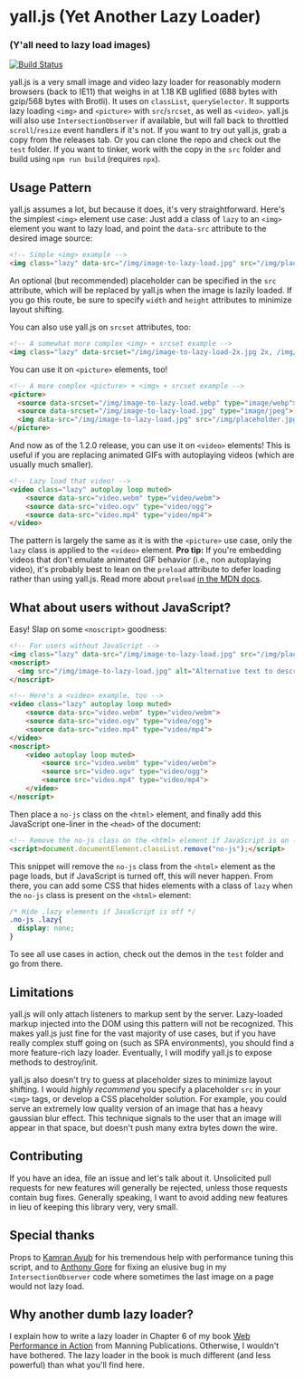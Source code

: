 # yall.js (Yet Another Lazy Loader)
### (Y'all need to lazy load images)

[![Build Status](https://travis-ci.org/malchata/yall.js.svg?branch=master)](https://travis-ci.org/malchata/yall.js)

yall.js is a very small image and video lazy loader for reasonably modern browsers (back to IE11) that weighs in at 1.18 KB uglified (688 bytes with gzip/568 bytes with Brotli). It uses on `classList`, `querySelector`. It supports lazy loading `<img>` and `<picture>` with `src`/`srcset`, as well as `<video>`. yall.js will also use `IntersectionObserver` if available, but will fall back to throttled `scroll`/`resize` event handlers if it's not. If you want to try out yall.js, grab a copy from the releases tab. Or you can clone the repo and check out the `test` folder. If you want to tinker, work with the copy in the `src` folder and build using `npm run build` (requires `npx`).

## Usage Pattern

yall.js assumes a lot, but because it does, it's very straightforward. Here's the simplest `<img>` element use case: Just add a class of `lazy` to an `<img>` element you want to lazy load, and point the `data-src` attribute to the desired image source:

```html
<!-- Simple <img> example -->
<img class="lazy" data-src="/img/image-to-lazy-load.jpg" src="/img/placeholder.jpg" alt="Alternative text to describe image.">
```

An optional (but recommended) placeholder can be specified in the `src` attribute, which will be replaced by yall.js when the image is lazily loaded. If you go this route, be sure to specify `width` and `height` attributes to minimize layout shifting.

You can also use yall.js on `srcset` attributes, too:

```html
<!-- A somewhat more complex <img> + srcset example -->
<img class="lazy" data-srcset="/img/image-to-lazy-load-2x.jpg 2x, /img/image-to-lazy-load-1x.jpg 1x" data-src="/img/image-to-lazy-load-1x.jpg" src="/img/placeholder.jpg" alt="Alternative text to describe image.">
```

You can use it on `<picture>` elements, too!

```html
<!-- A more complex <picture> + <img> + srcset example -->
<picture>
  <source data-srcset="/img/image-to-lazy-load.webp" type="image/webp">
  <source data-srcset="/img/image-to-lazy-load.jpg" type="image/jpeg">
  <img data-src="/img/image-to-lazy-load.jpg" src="/img/placeholder.jpg" class="lazy" alt="Alternative text to describe image.">
</picture>
```

And now as of the 1.2.0 release, you can use it on `<video>` elements! This is useful if you are replacing animated GIFs with autoplaying videos (which are usually much smaller).

```html
<!-- Lazy load that video! -->
<video class="lazy" autoplay loop muted>
	<source data-src="video.webm" type="video/webm">
	<source data-src="video.ogv" type="video/ogg">
	<source data-src="video.mp4" type="video/mp4">
</video>
```

The pattern is largely the same as it is with the `<picture>` use case, only the `lazy` class is applied to the `<video>` element. **Pro tip:** If you're embedding videos that don't emulate animated GIF behavior (i.e., non autoplaying video), it's probably best to lean on the `preload` attribute to defer loading rather than using yall.js. Read more about `preload` [in the MDN docs](https://developer.mozilla.org/en-US/docs/Web/HTML/Element/video).

## What about users without JavaScript?

Easy! Slap on some `<noscript>` goodness:

```html
<!-- For users without JavaScript -->
<img class="lazy" data-src="/img/image-to-lazy-load.jpg" src="/img/placeholder.jpg" alt="Alternative text to describe image.">
<noscript>
  <img src="/img/image-to-lazy-load.jpg" alt="Alternative text to describe image.">
</noscript>

<!-- Here's a <video> example, too -->
<video class="lazy" autoplay loop muted>
	<source data-src="video.webm" type="video/webm">
	<source data-src="video.ogv" type="video/ogg">
	<source data-src="video.mp4" type="video/mp4">
</video>
<noscript>
	<video autoplay loop muted>
		<source src="video.webm" type="video/webm">
		<source src="video.ogv" type="video/ogg">
		<source src="video.mp4" type="video/mp4">
	</video>
</noscript>
```

Then place a `no-js` class on the `<html>` element, and finally add this JavaScript one-liner in the `<head>` of the document:

```html
<!-- Remove the no-js class on the <html> element if JavaScript is on -->
<script>document.documentElement.classList.remove("no-js");</script>
```

This snippet will remove the `no-js` class from the `<html>` element as the page loads, but if JavaScript is turned off, this will never happen. From there, you can add some CSS that hides elements with a class of `lazy` when the `no-js` class is present on the `<html>` element:

```css
/* Hide .lazy elements if JavaScript is off */
.no-js .lazy{
  display: none;
}
```

To see all use cases in action, check out the demos in the `test` folder and go from there.

## Limitations

yall.js will only attach listeners to markup sent by the server. Lazy-loaded markup injected into the DOM using this pattern will not be recognized. This makes yall.js just fine for the vast majority of use cases, but if you have really complex stuff going on (such as SPA environments), you should find a more feature-rich lazy loader. Eventually, I will modify yall.js to expose methods to destroy/init.

yall.js also doesn't try to guess at placeholder sizes to minimize layout shifting. I would _highly recommend_ you specify a placeholder `src` in your `<img>` tags, or develop a CSS placeholder solution. For example, you could serve an extremely low quality version of an image that has a heavy gaussian blur effect. This technique signals to the user that an image will appear in that space, but doesn't push many extra bytes down the wire.

## Contributing

If you have an idea, file an issue and let's talk about it. Unsolicited pull requests for new features will generally be rejected, unless those requests contain bug fixes. Generally speaking, I want to avoid adding new features in lieu of keeping this library very, very small.

## Special thanks

Props to [Kamran Ayub](https://github.com/kamranayub) for his tremendous help with performance tuning this script, and to [Anthony Gore](https://twitter.com/anthonygore) for fixing an elusive bug in my `IntersectionObserver` code where sometimes the last image on a page would not lazy load.

## Why another dumb lazy loader?

I explain how to write a lazy loader in Chapter 6 of my book [Web Performance in Action](https://www.manning.com/books/web-performance-in-action?a_aid=webopt&a_bid=63c31090) from Manning Publications. Otherwise, I wouldn't have bothered. The lazy loader in the book is much different (and less powerful) than what you'll find here.
